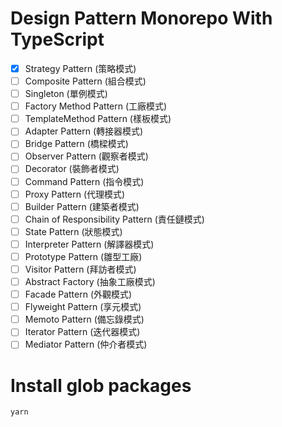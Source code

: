 Design Pattern Monorepo With TypeScript
===

- [x] Strategy Pattern (策略模式)
- [ ] Composite Pattern (組合模式)
- [ ] Singleton (單例模式)
- [ ] Factory Method Pattern (工廠模式)
- [ ] TemplateMethod Pattern (樣板模式)
- [ ] Adapter Pattern (轉接器模式)
- [ ] Bridge Pattern (橋樑模式)
- [ ] Observer Pattern (觀察者模式)
- [ ] Decorator (裝飾者模式)
- [ ] Command Pattern (指令模式)
- [ ] Proxy Pattern (代理模式)
- [ ] Builder Pattern (建築者模式)
- [ ] Chain of Responsibility Pattern (責任鏈模式)
- [ ] State Pattern (狀態模式)
- [ ] Interpreter Pattern (解譯器模式)
- [ ] Prototype Pattern (雛型工廠)
- [ ] Visitor Pattern (拜訪者模式)
- [ ] Abstract Factory (抽象工廠模式)
- [ ] Facade Pattern (外觀模式)
- [ ] Flyweight Pattern (享元模式)
- [ ] Memoto Pattern (備忘錄模式)
- [ ] Iterator Pattern (迭代器模式)
- [ ] Mediator Pattern (仲介者模式)

Install glob packages
=======
``` shell
yarn
```
